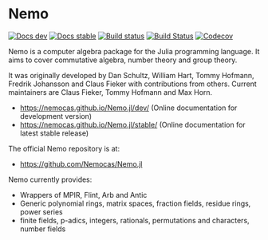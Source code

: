 # Nemo

[![Docs dev](https://img.shields.io/badge/docs-dev-blue.svg)](https://nemocas.github.io/Nemo.jl/dev)
[![Docs stable](https://img.shields.io/badge/docs-stable-blue.svg)](https://nemocas.github.io/Nemo.jl/stable)
[![Build status](https://ci.appveyor.com/api/projects/status/gc4mw5oixputntda/branch/master?svg=true)](https://ci.appveyor.com/project/thofma/nemo-jl-n5gdb/branch/master)
[![Build Status](https://github.com/Nemocas/Nemo.jl/workflows/Run%20tests/badge.svg)](https://github.com/Nemocas/Nemo.jl/actions?query=workflow%3A%22Run%20tests%22+branch%3Amaster)
[![Codecov](https://codecov.io/github/Nemocas/Nemo.jl/coverage.svg?branch=master&token=)](https://codecov.io/gh/Nemocas/Nemo.jl)

Nemo is a computer algebra package for the Julia programming language. It aims
to cover commutative algebra, number theory and group theory.

It was originally developed by Dan Schultz, William Hart, Tommy Hofmann, Fredrik Johansson and
Claus Fieker with contributions from others. Current maintainers are Claus Fieker, Tommy Hofmann
and Max Horn.

- <https://nemocas.github.io/Nemo.jl/dev/> (Online documentation for development version)
- <https://nemocas.github.io/Nemo.jl/stable/> (Online documentation for latest stable release)

The official Nemo repository is at:

- <https://github.com/Nemocas/Nemo.jl>

Nemo currently provides:

* Wrappers of MPIR, Flint, Arb and Antic
* Generic polynomial rings, matrix spaces, fraction fields, residue rings, power series
* finite fields, p-adics, integers, rationals, permutations and characters, number fields
